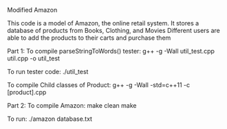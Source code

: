 Modified Amazon

This code is a model of Amazon, the online retail system. 
It stores a database of products from Books, Clothing, and Movies
Different users are able to add the products to their carts and purchase them

Part 1:
To compile parseStringToWords() tester:
g++ -g -Wall util_test.cpp util.cpp -o util_test

To run tester code:
./util_test

To compile Child classes of Product:
g++ -g -Wall -std=c++11 -c [product].cpp

Part 2:
To compile Amazon:
make clean
make

To run:
./amazon database.txt

